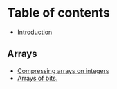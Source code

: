 # Table of contents

* [Introduction](README.md)

## Arrays

* [Compressing arrays on integers](arrays/untitled-1.md)
* [Arrays of bits.](arrays/untitled.md)

